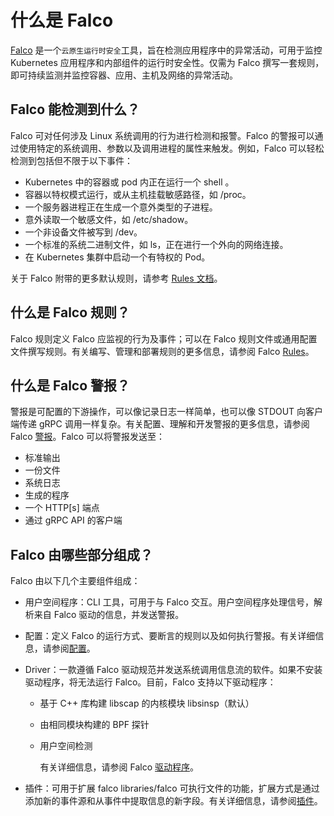 # 什么是 Falco

[Falco](https://falco.org) 是一个`云原生运行时安全`工具，旨在检测应用程序中的异常活动，可用于监控 Kubernetes 应用程序和内部组件的运行时安全性。仅需为 Falco 撰写一套规则，即可持续监测并监控容器、应用、主机及网络的异常活动。

## Falco 能检测到什么？

Falco 可对任何涉及 Linux 系统调用的行为进行检测和报警。Falco 的警报可以通过使用特定的系统调用、参数以及调用进程的属性来触发。例如，Falco 可以轻松检测到包括但不限于以下事件：

- Kubernetes 中的容器或 pod 内正在运行一个 shell 。
- 容器以特权模式运行，或从主机挂载敏感路径，如 /proc。
- 一个服务器进程正在生成一个意外类型的子进程。
- 意外读取一个敏感文件，如 /etc/shadow。
- 一个非设备文件被写到 /dev。
- 一个标准的系统二进制文件，如 ls，正在进行一个外向的网络连接。
- 在 Kubernetes 集群中启动一个有特权的 Pod。
  
关于 Falco 附带的更多默认规则，请参考 [Rules 文档](https://github.com/falcosecurity/falco/blob/master/rules_inventory/rules_overview.md)。

## 什么是 Falco 规则？

Falco 规则定义 Falco 应监视的行为及事件；可以在 Falco 规则文件或通用配置文件撰写规则。有关编写、管理和部署规则的更多信息，请参阅 Falco [Rules](https://falco.org/docs/rules/)。

## 什么是 Falco 警报？

警报是可配置的下游操作，可以像记录日志一样简单，也可以像 STDOUT 向客户端传递 gRPC 调用一样复杂。有关配置、理解和开发警报的更多信息，请参阅Falco [警报](https://falco.org/docs/alerts/)。Falco 可以将警报发送至：

- 标准输出
- 一份文件
- 系统日志
- 生成的程序
- 一个 HTTP[s] 端点
- 通过 gRPC API 的客户端

## Falco 由哪些部分组成？

Falco 由以下几个主要组件组成：

- 用户空间程序：CLI 工具，可用于与 Falco 交互。用户空间程序处理信号，解析来自 Falco 驱动的信息，并发送警报。

- 配置：定义 Falco 的运行方式、要断言的规则以及如何执行警报。有关详细信息，请参阅[配置](https://falco.org/docs/configuration)。

- Driver：一款遵循 Falco 驱动规范并发送系统调用信息流的软件。如果不安装驱动程序，将无法运行 Falco。目前，Falco 支持以下驱动程序：

    - 基于 C++ 库构建 libscap 的内核模块 libsinsp（默认）
    - 由相同模块构建的 BPF 探针
    - 用户空间检测

      有关详细信息，请参阅 Falco [驱动程序](https://falco.org/docs/event-sources/drivers/)。

- 插件：可用于扩展 falco libraries/falco 可执行文件的功能，扩展方式是通过添加新的事件源和从事件中提取信息的新字段。有关详细信息，请参阅[插件](https://falco.org/docs/plugins/)。
